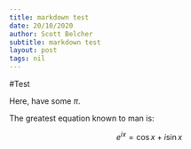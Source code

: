 ```yaml
---
title: markdown test
date: 20/10/2020
author: Scott Belcher
subtitle: markdown test
layout: post
tags: nil
---
```

#Test


Here, have some $\pi$.

The greatest equation known to man is:

$$ e^{ix} = \cos{x} + i\sin{x} $$
